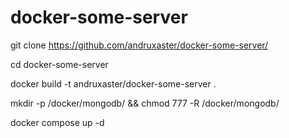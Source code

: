 # docker-some-server
git clone https://github.com/andruxaster/docker-some-server/

cd docker-some-server

docker build -t andruxaster/docker-some-server .

mkdir -p /docker/mongodb/ && chmod 777 -R /docker/mongodb/

docker compose up -d
